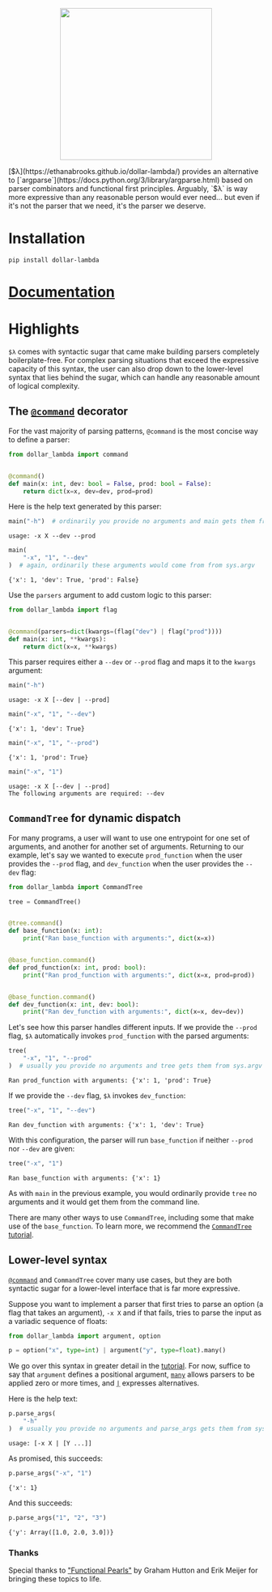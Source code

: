 <p align="center">
  <img height="300" src="https://ethanabrooks.github.io/dollar-lambda/logo.png">
</p>

[$λ](https://ethanabrooks.github.io/dollar-lambda/) provides an alternative to [`argparse`](https://docs.python.org/3/library/argparse.html)
based on parser combinators and functional first principles. Arguably, `$λ` is way more expressive than any reasonable
person would ever need... but even if it's not the parser that we need, it's the parser we deserve.

# Installation
```
pip install dollar-lambda
```

# [Documentation](https://ethanabrooks.github.io/dollar-lambda/dollar_lambda/)

# Highlights
`$λ` comes with syntactic sugar that came make building parsers completely boilerplate-free.
For complex parsing situations that exceed the expressive capacity of this syntax,
the user can also drop down to the lower-level syntax that lies behind the sugar, which can
handle any reasonable amount of logical complexity.

## The [`@command`](https://ethanabrooks.github.io/dollar-lambda/dollar_lambda/#dollar_lambda.command) decorator
For the vast majority of parsing patterns, `@command` is the most concise way to
define a parser:


```python
from dollar_lambda import command


@command()
def main(x: int, dev: bool = False, prod: bool = False):
    return dict(x=x, dev=dev, prod=prod)
```

Here is the help text generated by this parser:


```python
main("-h")  # ordinarily you provide no arguments and main gets them from sys.argv
```

    usage: -x X --dev --prod



```python
main(
    "-x", "1", "--dev"
)  # again, ordinarily these arguments would come from from sys.argv
```




    {'x': 1, 'dev': True, 'prod': False}



Use the `parsers` argument to add custom logic to this parser:


```python
from dollar_lambda import flag


@command(parsers=dict(kwargs=(flag("dev") | flag("prod"))))
def main(x: int, **kwargs):
    return dict(x=x, **kwargs)
```

This parser requires either a `--dev` or `--prod` flag and maps it to the `kwargs` argument:


```python
main("-h")
```

    usage: -x X [--dev | --prod]



```python
main("-x", "1", "--dev")
```




    {'x': 1, 'dev': True}




```python
main("-x", "1", "--prod")
```




    {'x': 1, 'prod': True}




```python
main("-x", "1")
```

    usage: -x X [--dev | --prod]
    The following arguments are required: --dev


## `CommandTree` for dynamic dispatch
For many programs, a user will want to use one entrypoint for one set of
arguments, and another for another set of arguments. Returning to our example,
let's say we wanted to execute `prod_function` when the user provides the
`--prod` flag, and `dev_function` when the user provides the `--dev` flag:


```python
from dollar_lambda import CommandTree

tree = CommandTree()


@tree.command()
def base_function(x: int):
    print("Ran base_function with arguments:", dict(x=x))


@base_function.command()
def prod_function(x: int, prod: bool):
    print("Ran prod_function with arguments:", dict(x=x, prod=prod))


@base_function.command()
def dev_function(x: int, dev: bool):
    print("Ran dev_function with arguments:", dict(x=x, dev=dev))
```

Let's see how this parser handles different inputs.
If we provide the `--prod` flag, `$λ` automatically invokes
 `prod_function` with the parsed arguments:


```python
tree(
    "-x", "1", "--prod"
)  # usually you provide no arguments and tree gets them from sys.argv
```

    Ran prod_function with arguments: {'x': 1, 'prod': True}


If we provide the `--dev` flag, `$λ` invokes `dev_function`:


```python
tree("-x", "1", "--dev")
```

    Ran dev_function with arguments: {'x': 1, 'dev': True}


With this configuration, the parser will run `base_function` if neither
`--prod` nor `--dev` are given:


```python
tree("-x", "1")
```

    Ran base_function with arguments: {'x': 1}


As with `main` in the previous example, you would ordinarily provide `tree` no arguments and it would get them
from the command line.

There are many other ways to use `CommandTree`,
including some that make use of the `base_function`.
To learn more, we recommend the [`CommandTree` tutorial](https://ethanabrooks.github.io/dollar-lambda/dollar_lambda/#commandtree-tutorial).

## Lower-level syntax
[`@command`](https://ethanabrooks.github.io/dollar-lambda/dollar_lambda/#dollar_lambda.command) and `CommandTree` cover many use cases,
but they are both syntactic sugar for a lower-level interface that is far
more expressive.

Suppose you want to implement a parser that first tries to parse an option
(a flag that takes an argument),
`-x X` and if that fails, tries to parse the input as a variadic sequence of
floats:


```python
from dollar_lambda import argument, option

p = option("x", type=int) | argument("y", type=float).many()
```

We go over this syntax in greater detail in the [tutorial](https://ethanabrooks.github.io/dollar-lambda/dollar_lambda/#tutorial).
For now, suffice to say that `argument` defines a positional argument,
[`many`](https://ethanabrooks.github.io/dollar-lambda/dollar_lambda/#dollar_lambda.Parser.many) allows parsers to be applied
zero or more times, and [`|`](https://ethanabrooks.github.io/dollar-lambda/dollar_lambda/#dollar_lambda.Parser.__or__) expresses alternatives.

Here is the help text:


```python
p.parse_args(
    "-h"
)  # usually you provide no arguments and parse_args gets them from sys.argv
```

    usage: [-x X | [Y ...]]


As promised, this succeeds:


```python
p.parse_args("-x", "1")
```




    {'x': 1}



And this succeeds:


```python
p.parse_args("1", "2", "3")
```




    {'y': Array([1.0, 2.0, 3.0])}



### Thanks
Special thanks to ["Functional Pearls"](https://www.cs.nott.ac.uk/~pszgmh/pearl.pdf) by Graham Hutton and Erik Meijer for bringing these topics to life.
